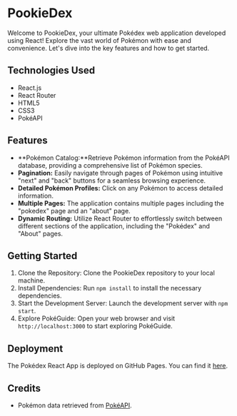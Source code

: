 # PookieDex 

Welcome to PookieDex, your ultimate Pokédex web application developed using React! Explore the vast world of Pokémon with ease and convenience. Let's dive into the key features and how to get started.

## Technologies Used

- React.js
- React Router
- HTML5
- CSS3
- PokéAPI

## Features

- **Pokémon Catalog:**Retrieve Pokémon information from the PokéAPI database, providing a comprehensive list of Pokémon species.
- **Pagination:** Easily navigate through pages of Pokémon using intuitive "next" and "back" buttons for a seamless browsing experience.
- **Detailed Pokémon Profiles:** Click on any Pokémon to access detailed information.
- **Multiple Pages:** The application contains multiple pages including the "pokedex" page and an "about" page.
- **Dynamic Routing:** Utilize React Router to effortlessly switch between different sections of the application, including the "Pokédex" and "About" pages.


## Getting Started

1. Clone the Repository: Clone the PookieDex repository to your local machine.
2. Install Dependencies: Run `npm install` to install the necessary dependencies.
3. Start the Development Server: Launch the development server with `npm start`.
4. Explore PokéGuide: Open your web browser and visit `http://localhost:3000` to start exploring PokéGuide.

## Deployment

The Pokédex React App is deployed on GitHub Pages. 
You can find it [here](https://mitmarcus.github.io/pookiedex/).

## Credits

- Pokémon data retrieved from [PokéAPI](https://pokeapi.co/).
